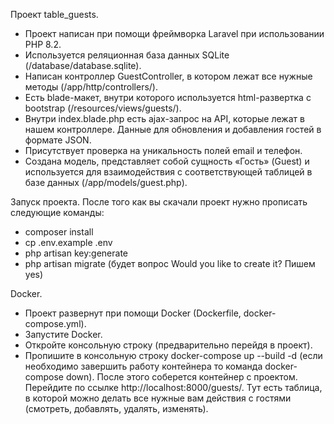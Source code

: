 Проект table_guests.
- Проект написан при помощи фреймворка Laravel при использовании PHP 8.2.
- Используется реляционная база данных SQLite (/database/database.sqlite).
- Написан контроллер GuestController, в котором лежат все нужные методы (/app/http/controllers/).
- Есть blade-макет, внутри которого используется html-развертка с bootstrap (/resources/views/guests/).
- Внутри index.blade.php есть ajax-запрос на API, которые лежат в нашем контроллере. Данные для обновления и добавления гостей в формате JSON.
- Присутствует проверка на уникальность полей email и телефон.
- Создана модель, представляет собой сущность «Гость» (Guest) и используется для взаимодействия с соответствующей таблицей в базе данных (/app/models/guest.php).

Запуск проекта.
После того как вы скачали проект нужно прописать следующие команды:
- composer install
- cp .env.example .env
- php artisan key:generate
- php artisan migrate (будет вопрос Would you like to create it? Пишем yes)

Docker.
- Проект развернут при помощи Docker (Dockerfile, docker-compose.yml).
- Запустите Docker.
- Откройте консольную строку (предварительно перейдя в проект).
- Пропишите в консольную строку docker-compose up --build -d (если необходимо завершить работу контейнера то команда docker-compose down).
После этого соберется контейнер с проектом. Перейдите по ссылке http://localhost:8000/guests/. Тут есть таблица, в которой можно делать все нужные вам действия с гостями (смотреть, добавлять, удалять, изменять).